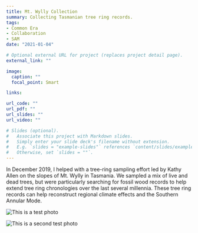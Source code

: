 ```yaml
---
title: Mt. Wylly Collection
summary: Collecting Tasmanian tree ring records.
tags:
- Common Era
- Collaboration
- SAM
date: "2021-01-04"

# Optional external URL for project (replaces project detail page).
external_link: ""

image:
  caption: ""
  focal_point: Smart

links:

url_code: ""
url_pdf: ""
url_slides: ""
url_video: ""

# Slides (optional).
#   Associate this project with Markdown slides.
#   Simply enter your slide deck's filename without extension.
#   E.g. `slides = "example-slides"` references `content/slides/example-slides.md`.
#   Otherwise, set `slides = ""`.
---
```


In December 2019, I helped with a tree-ring sampling effort led by Kathy Allen on the slopes of Mt. Wylly in Tasmania. We sampled a mix of live and dead trees, but were particularly searching for fossil wood records to help extend tree ring chronologies over the last several millennia. These tree ring records can help reconstruct regional climate effects and the Southern Annular Mode.

![This is a test photo](photos/DSCN7423.jpg "This is alt text")

![This is a second test photo](photos/IMG_2634.jpg "More text")
